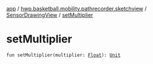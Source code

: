 [app](../../index.md) / [hwp.basketball.mobility.pathrecorder.sketchview](../index.md) / [SensorDrawingView](index.md) / [setMultiplier](.)

# setMultiplier

`fun setMultiplier(multiplier: `[`Float`](https://kotlinlang.org/api/latest/jvm/stdlib/kotlin/-float/index.html)`): `[`Unit`](https://kotlinlang.org/api/latest/jvm/stdlib/kotlin/-unit/index.html)